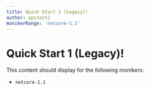 ```yaml
---
title: Quick Start 1 (Legacy)!
author: opstest2
monikerRange: 'netcore-1.1'
---
```


# Quick Start 1 (Legacy)!

This content should display for the following monikers:

* `netcore-1.1`
